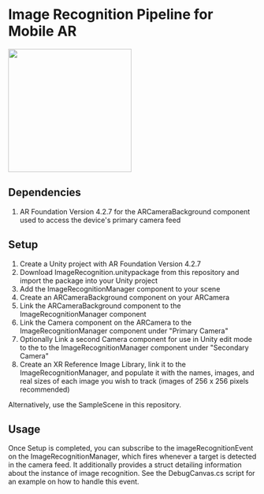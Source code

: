 # Image Recognition Pipeline for Mobile AR

<a href="url"><img src="[https://github.com/favicon.ico](https://github.com/chenmasterandrew/entangledecologies/assets/30731383/17e09a69-0944-4988-ac26-f0b2dff07db4)" width="250"></a>

## Dependencies
1. AR Foundation Version 4.2.7 for the ARCameraBackground component used to access the device's primary camera feed

## Setup
1. Create a Unity project with AR Foundation Version 4.2.7
2. Download ImageRecognition.unitypackage from this repository and import the package into your Unity project
3. Add the ImageRecognitionManager component to your scene
4. Create an ARCameraBackground component on your ARCamera
5. Link the ARCameraBackground component to the ImageRecognitionManager component
6. Link the Camera component on the ARCamera to the ImageRecognitionManager component under "Primary Camera"
7. Optionally Link a second Camera component for use in Unity edit mode to the to the ImageRecognitionManager component under "Secondary Camera"
8. Create an XR Reference Image Library, link it to the ImageRecognitionManager, and populate it with the names, images, and real sizes of each image you wish to track (images of 256 x 256 pixels recommended)

Alternatively, use the SampleScene in this repository.

## Usage
Once Setup is completed, you can subscribe to the imageRecognitionEvent on the ImageRecognitionManager, which fires whenever a target is detected in the camera feed. It additionally provides a struct detailing information about the instance of image recognition. See the DebugCanvas.cs script for an example on how to handle this event.

